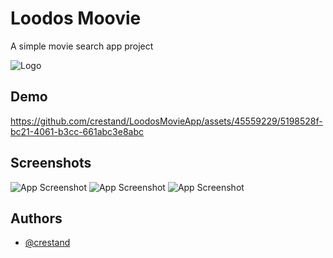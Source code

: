 
# Loodos Moovie

A simple movie search app project 

![Logo](https://i.imgur.com/cJRws0m.png)

## Demo

https://github.com/crestand/LoodosMovieApp/assets/45559229/5198528f-bc21-4061-b3cc-661abc3e8abc


## Screenshots

![App Screenshot](https://i.imgur.com/Hgijr2z.png)  ![App Screenshot](https://i.imgur.com/N5c6yYJ.png)  ![App Screenshot](https://i.imgur.com/Ydwe8dj.png)


## Authors

- [@crestand](https://www.github.com/crestand)

